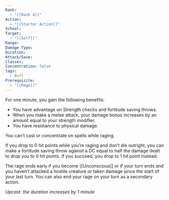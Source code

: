 ```yaml
---
Rank:
  - "[[Rank 4]]"
Action:
  - "[[Starter Action]]"
School: 
Target:
  - "[[Self]]"
Range: 
Damage Type: 
Duration: 
Attack/Save: 
Classes: 
Concentration: false
tags:
  - Buff
Prerequisite:
  - "[[Rage]]"
---
```

For one minute, you gain the following benefits:

- You have advantage on Strength checks and fortitude saving throws.
- When you make a melee attack, your damage bonus increases by an amount equal to your strength modifier.
- You have resistance to physical damage.

You can’t cast or concentrate on spells while raging.

If you drop to 0 hit points while you’re raging and don’t die outright, you can make a fortitude saving throw against a DC equal to half the damage dealt to drop you to 0 hit points. If you succeed, you drop to 1 hit point instead.

The rage ends early if you become [[Unconscious]] or if your turn ends and you haven’t attacked a hostile creature or taken damage since the start of your last turn. You can also end your rage on your turn as a secondary action.

*Upcast: the duration increases by 1 minute*